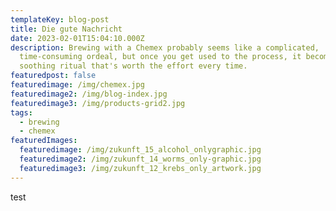 ```yaml
---
templateKey: blog-post
title: Die gute Nachricht
date: 2023-02-01T15:04:10.000Z
description: Brewing with a Chemex probably seems like a complicated,
  time-consuming ordeal, but once you get used to the process, it becomes a
  soothing ritual that's worth the effort every time.
featuredpost: false
featuredimage: /img/chemex.jpg
featuredimage2: /img/blog-index.jpg
featuredimage3: /img/products-grid2.jpg
tags:
  - brewing
  - chemex
featuredImages:
  featuredimage: /img/zukunft_15_alcohol_onlygraphic.jpg
  featuredimage2: /img/zukunft_14_worms_only-graphic.jpg
  featuredimage3: /img/zukunft_12_krebs_only_artwork.jpg
---
```

t﻿est